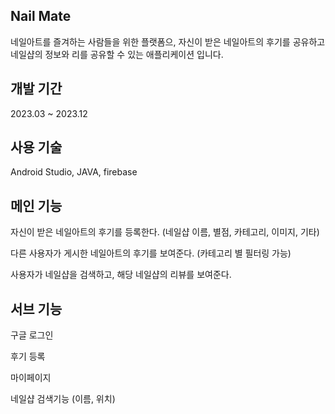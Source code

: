 ## Nail Mate
네일아트를 즐겨하는 사람들을 위한 플랫폼으, 자신이 받은 네일아트의 후기를 공유하고 네일샵의 정보와 리를 공유할 수 있는 애플리케이션 입니다.

## 개발 기간
2023.03 ~ 2023.12

## 사용 기술
Android Studio, JAVA, firebase

## 메인 기능
자신이 받은 네일아트의 후기를 등록한다. (네일샵 이름, 별점, 카테고리, 이미지, 기타)

다른 사용자가 게시한 네일아트의 후기를 보여준다. (카테고리 별 필터링 가능)

사용자가 네일샵을 검색하고, 해당 네일샵의 리뷰를 보여준다.

## 서브 기능
구글 로그인

후기 등록

마이페이지

네일샵 검색기능 (이름, 위치)
